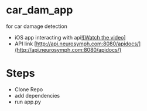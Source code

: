 # car_dam_app
for car damage detection
- iOS app interacting with api[![Watch the video]](https://youtu.be/nTBZvwjK_NM)
- API link [http://api.neurosymph.com:8080/apidocs/](http://api.neurosymph.com:8080/apidocs/)

# Steps
- Clone Repo
- add dependencies 
- run app.py
